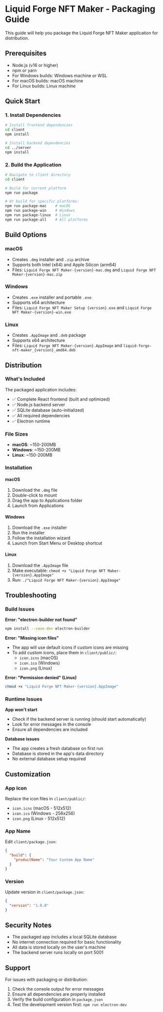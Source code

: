 # Liquid Forge NFT Maker - Packaging Guide

This guide will help you package the Liquid Forge NFT Maker application for distribution.

## Prerequisites

- Node.js (v16 or higher)
- npm or yarn
- For Windows builds: Windows machine or WSL
- For macOS builds: macOS machine
- For Linux builds: Linux machine

## Quick Start

### 1. Install Dependencies

```bash
# Install frontend dependencies
cd client
npm install

# Install backend dependencies
cd ../server
npm install
```

### 2. Build the Application

```bash
# Navigate to client directory
cd client

# Build for current platform
npm run package

# Or build for specific platforms:
npm run package-mac    # macOS
npm run package-win    # Windows
npm run package-linux  # Linux
npm run package-all    # All platforms
```

## Build Options

### macOS
- Creates `.dmg` installer and `.zip` archive
- Supports both Intel (x64) and Apple Silicon (arm64)
- Files: `Liquid Forge NFT Maker-{version}-mac.dmg` and `Liquid Forge NFT Maker-{version}-mac.zip`

### Windows
- Creates `.exe` installer and portable `.exe`
- Supports x64 architecture
- Files: `Liquid Forge NFT Maker Setup {version}.exe` and `Liquid Forge NFT Maker-{version}-win.exe`

### Linux
- Creates `.AppImage` and `.deb` package
- Supports x64 architecture
- Files: `Liquid Forge NFT Maker-{version}.AppImage` and `liquid-forge-nft-maker_{version}_amd64.deb`

## Distribution

### What's Included

The packaged application includes:
- ✅ Complete React frontend (built and optimized)
- ✅ Node.js backend server
- ✅ SQLite database (auto-initialized)
- ✅ All required dependencies
- ✅ Electron runtime

### File Sizes

- **macOS**: ~150-200MB
- **Windows**: ~150-200MB  
- **Linux**: ~150-200MB

### Installation

#### macOS
1. Download the `.dmg` file
2. Double-click to mount
3. Drag the app to Applications folder
4. Launch from Applications

#### Windows
1. Download the `.exe` installer
2. Run the installer
3. Follow the installation wizard
4. Launch from Start Menu or Desktop shortcut

#### Linux
1. Download the `.AppImage` file
2. Make executable: `chmod +x "Liquid Forge NFT Maker-{version}.AppImage"`
3. Run: `./"Liquid Forge NFT Maker-{version}.AppImage"`

## Troubleshooting

### Build Issues

**Error: "electron-builder not found"**
```bash
npm install --save-dev electron-builder
```

**Error: "Missing icon files"**
- The app will use default icons if custom icons are missing
- To add custom icons, place them in `client/public/`:
  - `icon.icns` (macOS)
  - `icon.ico` (Windows)
  - `icon.png` (Linux)

**Error: "Permission denied" (Linux)**
```bash
chmod +x "Liquid Forge NFT Maker-{version}.AppImage"
```

### Runtime Issues

**App won't start**
- Check if the backend server is running (should start automatically)
- Look for error messages in the console
- Ensure all dependencies are included

**Database issues**
- The app creates a fresh database on first run
- Database is stored in the app's data directory
- No external database setup required

## Customization

### App Icon
Replace the icon files in `client/public/`:
- `icon.icns` (macOS - 512x512)
- `icon.ico` (Windows - 256x256)
- `icon.png` (Linux - 512x512)

### App Name
Edit `client/package.json`:
```json
{
  "build": {
    "productName": "Your Custom App Name"
  }
}
```

### Version
Update version in `client/package.json`:
```json
{
  "version": "1.0.0"
}
```

## Security Notes

- The packaged app includes a local SQLite database
- No internet connection required for basic functionality
- All data is stored locally on the user's machine
- The backend server runs locally on port 5001

## Support

For issues with packaging or distribution:
1. Check the console output for error messages
2. Ensure all dependencies are properly installed
3. Verify the build configuration in `package.json`
4. Test the development version first: `npm run electron-dev` 